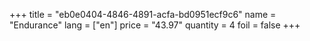 +++
title = "eb0e0404-4846-4891-acfa-bd0951ecf9c6"
name = "Endurance"
lang = ["en"]
price = "43.97"
quantity = 4
foil = false
+++
